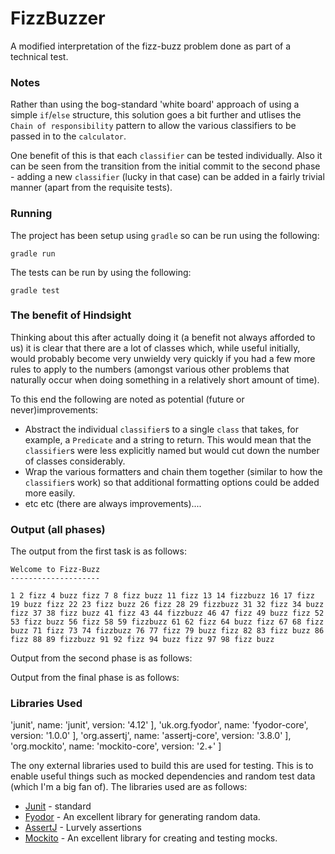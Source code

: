 # FizzBuzzer
A modified interpretation of the fizz-buzz problem done as part of a technical test. 

### Notes

Rather than using the bog-standard 'white board' approach of using a simple `if`/`else` structure, this solution goes a bit further and utlises the `Chain of responsibility` pattern to allow the various classifiers to be passed in to the `calculator`.

One benefit of this is that each `classifier` can be tested individually. Also it can be seen from the transition from the initial commit to the second phase - adding a new `classifier` (lucky in that case) can be added in a fairly trivial manner (apart from the requisite tests). 

### Running

The project has been setup using `gradle` so can be run using the following:

`gradle run`

The tests can be run by using the following:

`gradle test`

### The benefit of Hindsight

Thinking about this after actually doing it (a benefit not always afforded to us) it is clear that there are a lot of classes which, while useful initially, would probably become very unwieldy very quickly if you had a few more rules to apply to the numbers (amongst various other problems that naturally occur when doing something in a relatively short amount of time). 

To this end the following are noted as potential (future or never)improvements:

* Abstract the individual `classifier`s to a single `class` that takes, for example, a `Predicate` and a string to return. This would mean that the `classifier`s were less explicitly named but would cut down the number of classes considerably. 
* Wrap the various formatters and chain them together (similar to how the `classifier`s work) so that additional formatting options could be added more easily.
* etc etc (there are always improvements).... 
  

### Output (all phases)

The output from the first task is as follows:

```$xslt
Welcome to Fizz-Buzz
--------------------

1 2 fizz 4 buzz fizz 7 8 fizz buzz 11 fizz 13 14 fizzbuzz 16 17 fizz 19 buzz fizz 22 23 fizz buzz 26 fizz 28 29 fizzbuzz 31 32 fizz 34 buzz fizz 37 38 fizz buzz 41 fizz 43 44 fizzbuzz 46 47 fizz 49 buzz fizz 52 53 fizz buzz 56 fizz 58 59 fizzbuzz 61 62 fizz 64 buzz fizz 67 68 fizz buzz 71 fizz 73 74 fizzbuzz 76 77 fizz 79 buzz fizz 82 83 fizz buzz 86 fizz 88 89 fizzbuzz 91 92 fizz 94 buzz fizz 97 98 fizz buzz

```

Output from the second phase is as follows:



Output from the final phase is as follows:


### Libraries Used

'junit', name: 'junit', version: '4.12' ],
'uk.org.fyodor', name: 'fyodor-core', version: '1.0.0' ],
'org.assertj', name: 'assertj-core', version: '3.8.0' ],
'org.mockito', name: 'mockito-core', version: '2.+' ]

The ony external libraries used to build this are used for testing. This is to enable useful things such as mocked dependencies and random test data (which I'm a big fan of). The libraries used are as follows:

* [Junit](https://github.com/junit-team/junit4) - standard
* [Fyodor](https://github.com/fyodor-org-uk/fyodor) - An excellent library for generating random data.
* [AssertJ](https://github.com/joel-costigliola/assertj-core) - Lurvely assertions
* [Mockito](https://github.com/mockito/mockito) - An excellent library for creating and testing mocks.